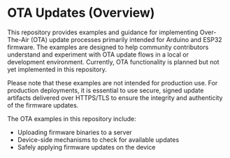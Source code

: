 # OTA Updates (Overview)

This repository provides examples and guidance for implementing Over-The-Air (OTA) update processes primarily intended for Arduino and ESP32 firmware. The examples are designed to help community contributors understand and experiment with OTA update flows in a local or development environment. Currently, OTA functionality is planned but not yet implemented in this repository.

Please note that these examples are not intended for production use. For production deployments, it is essential to use secure, signed update artifacts delivered over HTTPS/TLS to ensure the integrity and authenticity of the firmware updates.

The OTA examples in this repository include:

- Uploading firmware binaries to a server  
- Device-side mechanisms to check for available updates  
- Safely applying firmware updates on the device
